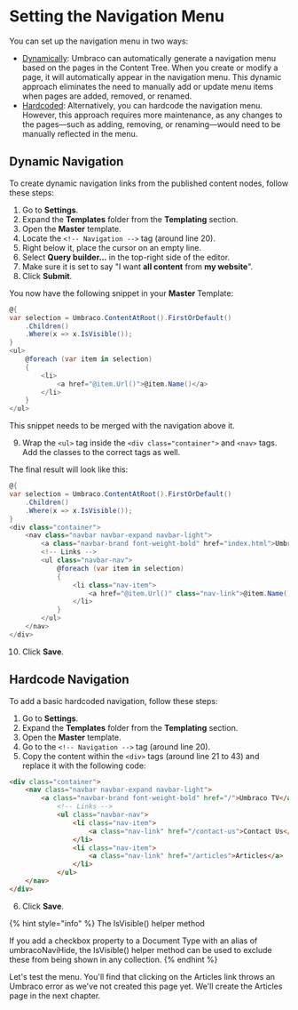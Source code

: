# Setting the Navigation Menu

You can set up the navigation menu in two ways:

* [Dynamically](#dynamic-navigation):
	Umbraco can automatically generate a navigation menu based on the pages in the Content Tree. When you create or modify a page, it will automatically appear in the navigation menu. This dynamic approach eliminates the need to manually add or update menu items when pages are added, removed, or renamed.
* [Hardcoded](#hardcode-navigation):
	Alternatively, you can hardcode the navigation menu. However, this approach requires more maintenance, as any changes to the pages—such as adding, removing, or renaming—would need to be manually reflected in the menu.

## Dynamic Navigation

To create dynamic navigation links from the published content nodes, follow these steps:

1. Go to **Settings**.
2. Expand the **Templates** folder from the **Templating** section.
3. Open the **Master** template.
4. Locate the `<!-- Navigation -->` tag (around line 20).
5. Right below it, place the cursor on an empty line.
6. Select **Query builder...** in the top-right side of the editor.
7. Make sure it is set to say "I want **all content** from **my website**".
8. Click **Submit**.

You now have the following snippet in your **Master** Template:

```csharp
@{
var selection = Umbraco.ContentAtRoot().FirstOrDefault()
	.Children()
	.Where(x => x.IsVisible());
}
<ul>
	@foreach (var item in selection)
	{
		<li>
			<a href="@item.Url()">@item.Name()</a>
		</li>
	}
</ul>
```

This snippet needs to be merged with the navigation above it.

9. Wrap the `<ul>` tag inside the `<div class="container">` and `<nav>` tags. Add the classes to the correct tags as well.

The final result will look like this:

```csharp
@{
var selection = Umbraco.ContentAtRoot().FirstOrDefault()
	.Children()
	.Where(x => x.IsVisible());
}
<div class="container">
	<nav class="navbar navbar-expand navbar-light">
		<a class="navbar-brand font-weight-bold" href="index.html">UmbracoTV</a>
		<!-- Links -->
		<ul class="navbar-nav">
			@foreach (var item in selection)
			{
				<li class="nav-item">
					<a href="@item.Url()" class="nav-link">@item.Name()</a>
				</li>
			}
		</ul>
	</nav>
</div>
```

10. Click **Save**.

## Hardcode Navigation

To add a basic hardcoded navigation, follow these steps:

1. Go to **Settings**.
2. Expand the **Templates** folder from the **Templating** section.
3. Open the **Master** template.
4. Go to the `<!-- Navigation -->` tag (around line 20).
5. Copy the content within the `<div>` tags (around line 21 to 43) and replace it with the following code:

```html
<div class="container">
	<nav class="navbar navbar-expand navbar-light">
		<a class="navbar-brand font-weight-bold" href="/">Umbraco TV</a>
			<!-- Links -->
			<ul class="navbar-nav">
				<li class="nav-item">
					<a class="nav-link" href="/contact-us">Contact Us</a>
				</li>
				<li class="nav-item">
					<a class="nav-link" href="/articles">Articles</a>
                </li>
			</ul>
	</nav>
</div>
```

6. Click **Save**.

{% hint style="info" %}
The IsVisible() helper method

If you add a checkbox property to a Document Type with an alias of umbracoNaviHide, the IsVisible() helper method can be used to exclude these from being shown in any collection.
{% endhint %}

Let's test the menu. You'll find that clicking on the Articles link throws an Umbraco error as we've not created this page yet. We'll create the Articles page in the next chapter.
